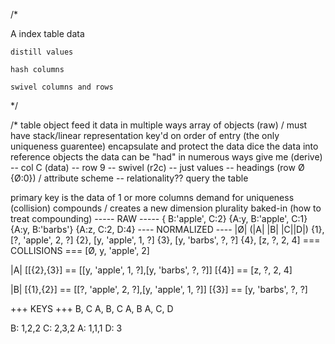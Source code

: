 /*

A   index table data

    distill values

    hash columns

    swivel columns and rows
*/

/* table object
feed it data in multiple ways
array of objects (raw) / must have stack/linear representation key'd on order of entry (the only uniqueness guarentee)
encapsulate and protect the data
dice the data into reference objects
the data can be "had" in numerous ways
    give me (derive)
    -- col C (data)
    -- row 9
    -- swivel (r2c)
    -- just values
    -- headings (row Ø {Ø:0}) / attribute scheme
    -- relationality??
query the table

primary key is the data of 1 or more columns
demand for uniqueness (collision) compounds / creates a new dimension
                                        plurality baked-in (how to treat compounding)
----- RAW -----
{     B:'apple', C:2}
{A:y, B:'apple', C:1}
{A:y, B:'barbs'}
{A:z, C:2, D:4}
---- NORMALIZED ----
|Ø| (|A|   |B|   |C||D|)
{1}, [?, 'apple', 2, ?]
{2}, [y, 'apple', 1, ?]
{3}, [y, 'barbs', ?, ?]
{4}, [z, ?,       2, 4]
=== COLLISIONS ===
[Ø, y, 'apple', 2]

|A|
[[{2},{3}]   == [[y, 'apple', 1, ?],[y, 'barbs', ?, ?]]
[{4}]        == [z, ?, 2, 4]

|B|
[{1},{2}]    ==  [[?, 'apple', 2, ?],[y, 'apple', 1, ?]]
[{3}]        ==  [y, 'barbs', ?, ?]

+++ KEYS +++
B, C
A, B, C
A, B
A, C, D

B: 1,2,2
C: 2,3,2
A: 1,1,1
D: 3

